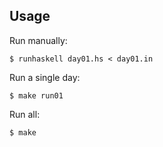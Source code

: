 ## Usage

Run manually:

    $ runhaskell day01.hs < day01.in

Run a single day:

    $ make run01

Run all:

    $ make
